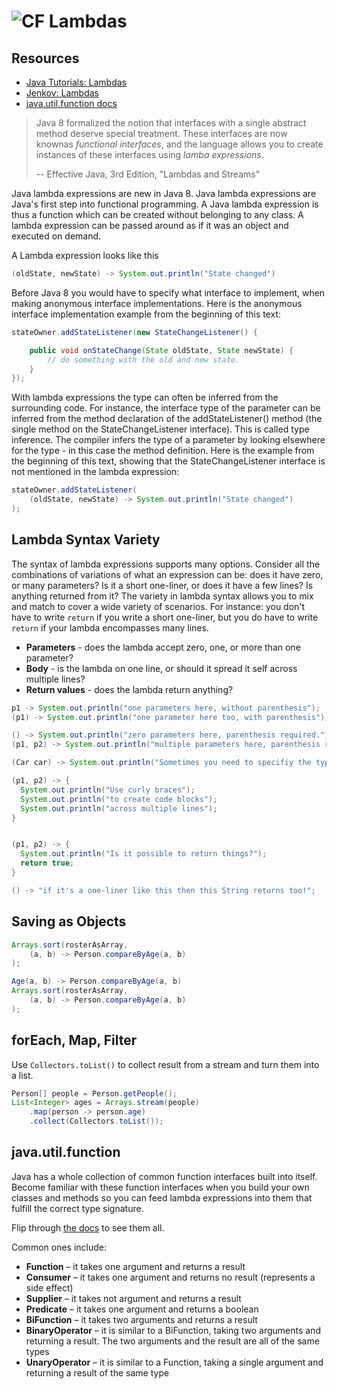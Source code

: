 # ![CF](http://i.imgur.com/7v5ASc8.png) Lambdas 

## Resources
* [Java Tutorials: Lambdas](https://docs.oracle.com/javase/tutorial/java/javaOO/lambdaexpressions.html)
* [Jenkov: Lambdas](http://tutorials.jenkov.com/java/lambda-expressions.html) 
* [java.util.function docs](https://docs.oracle.com/javase/8/docs/api/java/util/function/package-summary.html)

> Java 8 formalized the notion that interfaces with a single abstract method
> deserve special treatment. These interfaces are now knownas _functional interfaces_,
> and the language allows you to create instances of these interfaces using
> _lamba expressions_.
>
> -- Effective Java, 3rd Edition, "Lambdas and Streams"

Java lambda expressions are new in Java 8. Java lambda expressions are Java's
first step into functional programming. A Java lambda expression is thus
a function which can be created without belonging to any class. A lambda
expression can be passed around as if it was an object and executed on demand.

A Lambda expression looks like this

```java
(oldState, newState) -> System.out.println("State changed")
```

Before Java 8 you would have to specify what interface to implement, when
making anonymous interface implementations. Here is the anonymous interface
implementation example from the beginning of this text:

```java
stateOwner.addStateListener(new StateChangeListener() {

    public void onStateChange(State oldState, State newState) {
        // do something with the old and new state.
    }
});
```

With lambda expressions the type can often be inferred from the surrounding
code. For instance, the interface type of the parameter can be inferred from
the method declaration of the addStateListener() method (the single method on
the StateChangeListener interface). This is called type inference. The compiler
infers the type of a parameter by looking elsewhere for the type - in this case
the method definition. Here is the example from the beginning of this text,
showing that the StateChangeListener interface is not mentioned in the lambda
expression:

```java
stateOwner.addStateListener(
    (oldState, newState) -> System.out.println("State changed")
);
```

## Lambda Syntax Variety
The syntax of lambda expressions supports many options. Consider all the
combinations of variations of what an expression can be: does it have zero,
or many parameters? Is it a short one-liner, or does it have a few lines?
Is anything returned from it? The variety in lambda syntax allows you to
mix and match to cover a wide variety of scenarios. For instance: you
don't have to write `return` if you write a short one-liner, but you
do have to write `return` if your lambda encompasses many lines.

* **Parameters** - does the lambda accept zero, one, or more than one
  parameter?
* **Body** - is the lambda on one line, or should it spread it self
  across multiple lines?
* **Return values** - does the lambda return anything?

```java
p1 -> System.out.println("one parameters here, without parenthesis");
(p1) -> System.out.println("one parameter here too, with parenthesis");

() -> System.out.println("zero parameters here, parenthesis required.");
(p1, p2) -> System.out.println("multiple parameters here, parenthesis required.");

(Car car) -> System.out.println("Sometimes you need to specifiy the type of a param");

(p1, p2) -> {
  System.out.println("Use curly braces");
  System.out.println("to create code blocks");
  System.out.println("across multiple lines");
}


(p1, p2) -> {
  System.out.println("Is it possible to return things?");
  return true;
}

() -> "if it's a one-liner like this then this String returns too!";
```

## Saving as Objects
```java
Arrays.sort(rosterAsArray,
    (a, b) -> Person.compareByAge(a, b)
);
```

```java
Age(a, b) -> Person.compareByAge(a, b)
Arrays.sort(rosterAsArray,
    (a, b) -> Person.compareByAge(a, b)
);
```

## forEach, Map, Filter
Use `Collectors.toList()` to collect result from a stream and turn them into
a list.

```java
Person[] people = Person.getPeople();
List<Integer> ages = Arrays.stream(people)
	.map(person -> person.age)
	.collect(Collectors.toList());
```

## java.util.function
Java has a whole collection of common function interfaces built into itself.
Become familiar with these function interfaces when you build your own classes
and methods so you can feed lambda expressions into them that fulfill the
correct type signature.

Flip through [the docs](https://docs.oracle.com/javase/8/docs/api/java/util/function/package-summary.html)
to see them all.

Common ones include:

* **Function** – it takes one argument and returns a result
* **Consumer** – it takes one argument and returns no result (represents a side effect)
* **Supplier** – it takes not argument and returns a result
* **Predicate** – it takes one argument and returns a boolean
* **BiFunction** – it takes two arguments and returns a result
* **BinaryOperator** – it is similar to a BiFunction, taking two arguments and returning a result. The two arguments and the result are all of the same types
* **UnaryOperator** – it is similar to a Function, taking a single argument and returning a result of the same type
